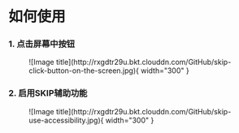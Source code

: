 # 如何使用

### 1. 点击屏幕中按钮

<figure markdown>
![Image title](http://rxgdtr29u.bkt.clouddn.com/GitHub/skip-click-button-on-the-screen.jpg){ width="300" }
</figure>

### 2. 启用SKIP辅助功能

<figure markdown>
![Image title](http://rxgdtr29u.bkt.clouddn.com/GitHub/skip-use-accessibility.jpg){ width="300" }
</figure>